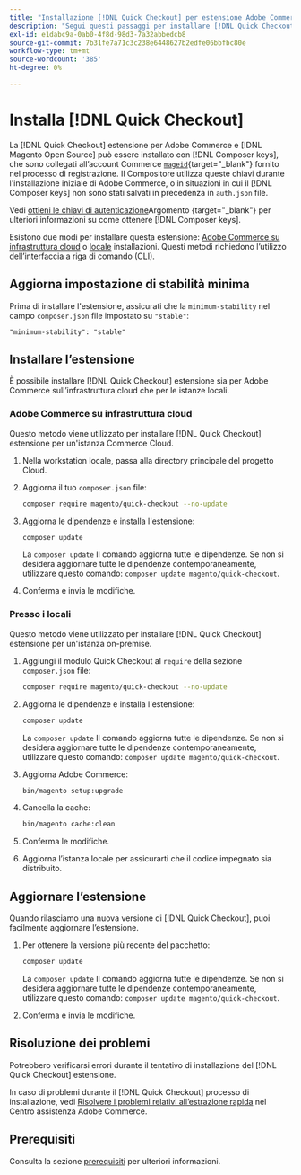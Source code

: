 ```yaml
---
title: "Installazione [!DNL Quick Checkout] per estensione Adobe Commerce"
description: "Segui questi passaggi per installare [!DNL Quick Checkout] nel tuo progetto Adobe Commerce."
exl-id: e1dabc9a-0ab0-4f8d-98d3-7a32abbedcb8
source-git-commit: 7b31fe7a71c3c238e6448627b2edfe06bbfbc80e
workflow-type: tm+mt
source-wordcount: '385'
ht-degree: 0%

---
```


# Installa [!DNL Quick Checkout]

La [!DNL Quick Checkout] estensione per Adobe Commerce e [!DNL Magento Open Source] può essere installato con [!DNL Composer keys], che sono collegati all’account Commerce [`mageid`](https://devdocs.magento.com/marketplace/sellers/profile-personal.html#field-descriptions){target=&quot;_blank&quot;} fornito nel processo di registrazione. Il Compositore utilizza queste chiavi durante l&#39;installazione iniziale di Adobe Commerce, o in situazioni in cui il [!DNL Composer keys] non sono stati salvati in precedenza in `auth.json` file.

Vedi [ottieni le chiavi di autenticazione](https://devdocs.magento.com/guides/v2.4/install-gde/prereq/connect-auth.html)Argomento {target=&quot;_blank&quot;} per ulteriori informazioni su come ottenere [!DNL Composer keys].

Esistono due modi per installare questa estensione: [Adobe Commerce su infrastruttura cloud](#magento-commerce-cloud) o [locale](#on-premises) installazioni. Questi metodi richiedono l’utilizzo dell’interfaccia a riga di comando (CLI).

## Aggiorna impostazione di stabilità minima

Prima di installare l&#39;estensione, assicurati che la `minimum-stability` nel campo `composer.json` file impostato su `"stable"`:

`"minimum-stability": "stable"`

## Installare l’estensione

È possibile installare [!DNL Quick Checkout] estensione sia per Adobe Commerce sull’infrastruttura cloud che per le istanze locali.

### Adobe Commerce su infrastruttura cloud

Questo metodo viene utilizzato per installare [!DNL Quick Checkout] estensione per un&#39;istanza Commerce Cloud.

1. Nella workstation locale, passa alla directory principale del progetto Cloud.

1. Aggiorna il tuo `composer.json` file:

   ```bash
   composer require magento/quick-checkout --no-update
   ```

1. Aggiorna le dipendenze e installa l&#39;estensione:

   ```bash
   composer update
   ```

   La `composer update` Il comando aggiorna tutte le dipendenze. Se non si desidera aggiornare tutte le dipendenze contemporaneamente, utilizzare questo comando: `composer update magento/quick-checkout`.

1. Conferma e invia le modifiche.

### Presso i locali

Questo metodo viene utilizzato per installare [!DNL Quick Checkout] estensione per un&#39;istanza on-premise.

1. Aggiungi il modulo Quick Checkout al `require` della sezione `composer.json` file:

   ```bash
   composer require magento/quick-checkout --no-update
   ```

1. Aggiorna le dipendenze e installa l&#39;estensione:

   ```bash
   composer update
   ```

   La `composer update` Il comando aggiorna tutte le dipendenze. Se non si desidera aggiornare tutte le dipendenze contemporaneamente, utilizzare questo comando: `composer update magento/quick-checkout`.

1. Aggiorna Adobe Commerce:

   ```bash
   bin/magento setup:upgrade
   ```

1. Cancella la cache:

   ```bash
   bin/magento cache:clean
   ```

1. Conferma le modifiche.
1. Aggiorna l’istanza locale per assicurarti che il codice impegnato sia distribuito.

## Aggiornare l’estensione

Quando rilasciamo una nuova versione di [!DNL Quick Checkout], puoi facilmente aggiornare l’estensione.

1. Per ottenere la versione più recente del pacchetto:

   ```bash
   composer update
   ```

   La `composer update` Il comando aggiorna tutte le dipendenze. Se non si desidera aggiornare tutte le dipendenze contemporaneamente, utilizzare questo comando: `composer update magento/quick-checkout`.

1. Conferma e invia le modifiche.

## Risoluzione dei problemi

Potrebbero verificarsi errori durante il tentativo di installazione del [!DNL Quick Checkout] estensione.

In caso di problemi durante il [!DNL Quick Checkout] processo di installazione, vedi [Risolvere i problemi relativi all’estrazione rapida](https://support.magento.com/hc/en-us/articles/6909450342541) nel Centro assistenza Adobe Commerce.

## Prerequisiti

Consulta la sezione [prerequisiti](../quick-checkout/prerequisites.md) per ulteriori informazioni.
